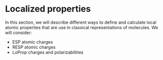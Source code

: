 # Localized properties

In this section, we will describe different ways to define and calculate local atomic properties that are use in classical representations of molecules. We will consider:

- ESP atomic charges
- RESP atomic charges
- LoProp charges and polarizabilities
